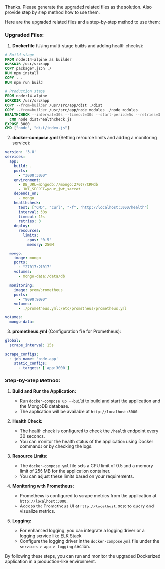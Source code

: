 Thanks. Please generate the upgraded related files as the solution. Also provide step by step method how to use them.

Here are the upgraded related files and a step-by-step method to use them:

### Upgraded Files:

1. **Dockerfile** (Using multi-stage builds and adding health checks):

```Dockerfile
# Build stage
FROM node:14-alpine as builder
WORKDIR /usr/src/app
COPY package*.json ./
RUN npm install
COPY . .
RUN npm run build

# Production stage
FROM node:14-alpine
WORKDIR /usr/src/app
COPY --from=builder /usr/src/app/dist ./dist
COPY --from=builder /usr/src/app/node_modules ./node_modules
HEALTHCHECK --interval=30s --timeout=30s --start-period=5s --retries=3 \
  CMD node dist/healthcheck.js
EXPOSE 3000
CMD ["node", "dist/index.js"]
```

2. **docker-compose.yml** (Setting resource limits and adding a monitoring service):

```yaml
version: '3.8'
services:
  app:
    build: .
    ports:
      - "3000:3000"
    environment:
      - DB_URL=mongodb://mongo:27017/CRMdb
      - JWT_SECRET=your_jwt_secret
    depends_on:
      - mongo
    healthcheck:
      test: ["CMD", "curl", "-f", "http://localhost:3000/health"]
      interval: 30s
      timeout: 10s
      retries: 3
    deploy:
      resources:
        limits:
          cpus: '0.5'
          memory: 256M

  mongo:
    image: mongo
    ports:
      - "27017:27017"
    volumes:
      - mongo-data:/data/db

  monitoring:
    image: prom/prometheus
    ports:
      - "9090:9090"
    volumes:
      - ./prometheus.yml:/etc/prometheus/prometheus.yml

volumes:
  mongo-data:
```

3. **prometheus.yml** (Configuration file for Prometheus):

```yaml
global:
  scrape_interval: 15s

scrape_configs:
  - job_name: 'node-app'
    static_configs:
      - targets: ['app:3000']
```

### Step-by-Step Method:

1. **Build and Run the Application:**
   - Run `docker-compose up --build` to build and start the application and the MongoDB database.
   - The application will be available at `http://localhost:3000`.

2. **Health Check:**
   - The health check is configured to check the `/health` endpoint every 30 seconds.
   - You can monitor the health status of the application using Docker commands or by checking the logs.

3. **Resource Limits:**
   - The `docker-compose.yml` file sets a CPU limit of 0.5 and a memory limit of 256 MB for the application container.
   - You can adjust these limits based on your requirements.

4. **Monitoring with Prometheus:**
   - Prometheus is configured to scrape metrics from the application at `http://localhost:3000`.
   - Access the Prometheus UI at `http://localhost:9090` to query and visualize metrics.

5. **Logging:**
   - For enhanced logging, you can integrate a logging driver or a logging service like ELK Stack.
   - Configure the logging driver in the `docker-compose.yml` file under the `services > app > logging` section.

By following these steps, you can run and monitor the upgraded Dockerized application in a production-like environment.
